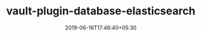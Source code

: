 ---
title: "vault-plugin-database-elasticsearch"
date: 2019-06-16T17:46:40+05:30
type: "organisations"
org_name: "HashiCorp"
repo_desc: "Provides short-lived credentials for Elasticsearch that are unique to each user or application."
repo_link: https://github.com/hashicorp/vault-plugin-database-elasticsearch
---